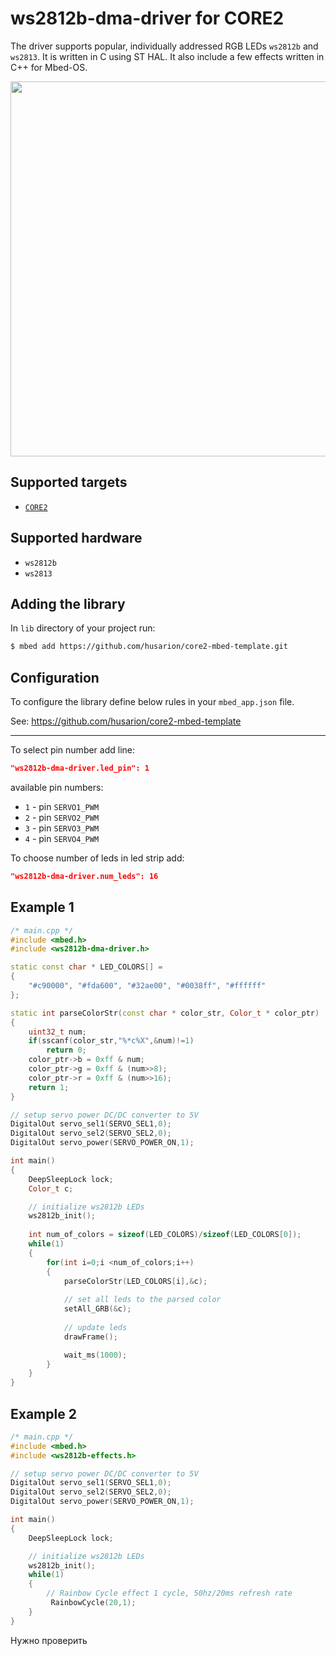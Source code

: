 # ws2812b-dma-driver for CORE2

The driver supports popular, individually addressed RGB LEDs `ws2812b` and `ws2813`. It is written in C using ST HAL. It also include a few effects written in C++ for Mbed-OS.  

<p align="center">
<img src=".img/IMG_20190806_175106.jpg" width="600px"/>
</p>

## Supported targets
* [`CORE2`](https://github.com/husarion/core2-mbed-template) 

## Supported hardware
* `ws2812b`
* `ws2813`

## Adding the library
In `lib` directory of your project run:
```bash
$ mbed add https://github.com/husarion/core2-mbed-template.git
```

## Configuration
To configure the library define below rules in your `mbed_app.json` file.

See: https://github.com/husarion/core2-mbed-template

---

To select pin number add line:

```json
"ws2812b-dma-driver.led_pin": 1
```

available pin numbers:
* `1` - pin `SERVO1_PWM`
* `2` - pin `SERVO2_PWM`
* `3` - pin `SERVO3_PWM`
* `4` - pin `SERVO4_PWM`

To choose number of leds in led strip add:
```json
"ws2812b-dma-driver.num_leds": 16
```

## Example 1

```cpp
/* main.cpp */
#include <mbed.h>
#include <ws2812b-dma-driver.h>

static const char * LED_COLORS[] =
{
    "#c90000", "#fda600", "#32ae00", "#0038ff", "#ffffff"
};

static int parseColorStr(const char * color_str, Color_t * color_ptr)
{
    uint32_t num;
    if(sscanf(color_str,"%*c%X",&num)!=1) 
        return 0;
    color_ptr->b = 0xff & num;
    color_ptr->g = 0xff & (num>>8);
    color_ptr->r = 0xff & (num>>16);
    return 1;
}

// setup servo power DC/DC converter to 5V
DigitalOut servo_sel1(SERVO_SEL1,0);
DigitalOut servo_sel2(SERVO_SEL2,0);
DigitalOut servo_power(SERVO_POWER_ON,1);

int main()
{
    DeepSleepLock lock;
    Color_t c;

    // initialize ws2812b LEDs
    ws2812b_init();
    
    int num_of_colors = sizeof(LED_COLORS)/sizeof(LED_COLORS[0]);
    while(1)
    {
        for(int i=0;i <num_of_colors;i++)
        {
            parseColorStr(LED_COLORS[i],&c);
            
            // set all leds to the parsed color
            setAll_GRB(&c);
            
            // update leds
            drawFrame();

            wait_ms(1000);
        }
    }
}
```
<!-- result 1 -->

## Example 2

```cpp
/* main.cpp */
#include <mbed.h>
#include <ws2812b-effects.h>

// setup servo power DC/DC converter to 5V
DigitalOut servo_sel1(SERVO_SEL1,0);
DigitalOut servo_sel2(SERVO_SEL2,0);
DigitalOut servo_power(SERVO_POWER_ON,1);

int main()
{
    DeepSleepLock lock;

    // initialize ws2812b LEDs
    ws2812b_init();
    while(1)
    {
        // Rainbow Cycle effect 1 cycle, 50hz/20ms refresh rate
         RainbowCycle(20,1);
    }
}
```

<!-- result 2 -->

Нужно проверить
